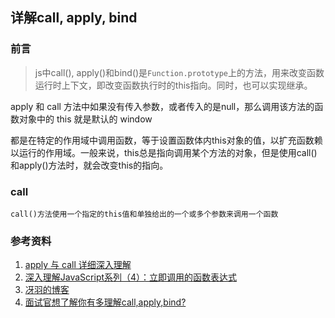 ## 详解call, apply, bind

### 前言

> js中call(), apply()和bind()是`Function.prototype`上的方法，用来改变函数运行时上下文，即改变函数执行时的this指向。同时，也可以实现继承。


apply 和 call 方法中如果没有传入参数，或者传入的是null，那么调用该方法的函数对象中的 this 就是默认的 window

都是在特定的作用域中调用函数，等于设置函数体内this对象的值，以扩充函数赖以运行的作用域。一般来说，this总是指向调用某个方法的对象，但是使用call()和apply()方法时，就会改变this的指向。

### call
```
call()方法使用一个指定的this值和单独给出的一个或多个参数来调用一个函数
```

### 参考资料

1. [apply 与 call 详细深入理解](https://segmentfault.com/a/1190000019019752)
2. [深入理解JavaScript系列（4）：立即调用的函数表达式](https://www.cnblogs.com/TomXu/archive/2011/12/31/2289423.html)
3. [冴羽的博客](https://github.com/mqyqingfeng/Blog)
4. [面试官想了解你有多理解call,apply,bind?](https://segmentfault.com/a/1190000019970715)